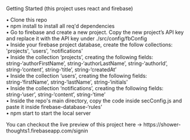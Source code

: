 Getting Started
(this project uses react and firebase)

•	Clone this repo </br>
•	npm install to install all req'd dependencies </br>
•	Go to firebase and create a new project. Copy the new project’s API key and replace it with the API key under ./src/config/fbConfig </br>
•	Inside your firebase project database, create the follow collections: 'projects', 'users', 'notifications' </br>
•	Inside the collection ‘projects’, creating the following fields: string-‘authorFirstName’, string-‘authorLastName’, string-‘authorId’, string-‘content’, string-‘title’, string-‘createdAt’ </br>
•	Inside the collection ‘users’, creating the following fields: string-‘firstName’, string-‘lastName’, string-‘initials’ </br>
•	Inside the collection ‘notifications’, creating the following fields: string-‘user’, string-‘content’, string-‘time’ </br>
•	Inside the repo's main directory, copy the code inside secConfig.js and paste it inside firebase-database-‘rules’ </br>
•	npm start to start the local server 
<p></p>
You can checkout the live preview of this project here -> https://shower-thoughts1.firebaseapp.com/signin
